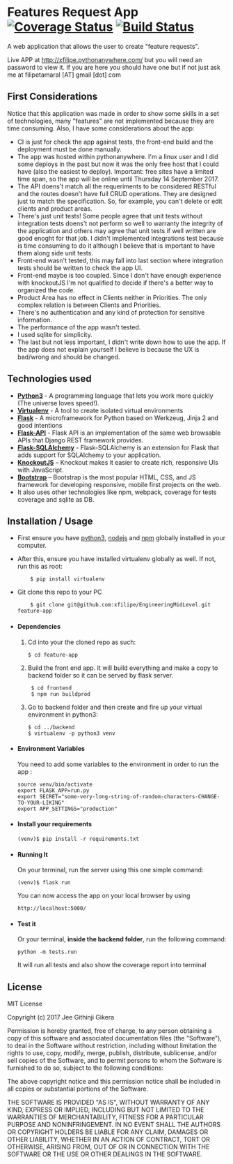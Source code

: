 # Features Request App [![Coverage Status](https://coveralls.io/repos/github/xfilipe/EngineeringMidLevel/badge.svg)](https://coveralls.io/github/xfilipe/EngineeringMidLevel) [![Build Status](https://travis-ci.org/xfilipe/EngineeringMidLevel.svg?branch=master)](https://travis-ci.org/xfilipe/EngineeringMidLevel)

A web application that allows the user to create "feature requests".

Live APP at http://xfilipe.pythonanywhere.com/ but you will need an password to view it. If you are here you should have one but if not just ask me at filipetamaral [AT] gmail [dot] com

## First Considerations
Notice that this application was made in order to show some skills in a set of technologies, many "features" are not implemented because they are time consuming. Also, I have some considerations about the app:

* CI is just for check the app against tests, the front-end build and the deployment must be done manually.
* The app was hosted within pythonanywhere. I'm a linux user and I did some deploys in the past but now it was the only free host that I could have (also the easiest to deploy). Important: free sites have a limited time span, so the app will be online until Thursday 14 September 2017.
* The API doens't match all the requeriments to be considered RESTful and the routes doesn't have full CRUD operations. They are designed just to match the specification. So, for example, you can't delete or edit clients and product areas.
* There's just unit tests! Some people agree that unit tests without integration tests doens't not perform so well to warranty the integrity of the application and others may agree that unit tests if well written are good enoght for that job. I didn't implemented integrations test because is time consuming to do it although I believe that is important to have them along side unit tests.
* Front-end wasn't tested, this may fall into last section where integration tests should be written to check the app UI.
* Front-end maybe is too coupled. Since I don't have enough experience with knockoutJS I'm not qualified to decide if there's a better way to organized the code.
* Product Area has no effect in Clients neither in Priorities. The only complex relation is between Clients and Priorities.
* There's no authentication and any kind of protection for sensitive information.
* The performance of the app wasn't tested.
* I used sqlite for simplicity.
* The last but not less important, I didn't write down how to use the app. If the app does not explain yourself I believe is because the UX is bad/wrong and should be changed.

## Technologies used
* **[Python3](https://www.python.org/downloads/)** - A programming language that lets you work more quickly (The universe loves speed!).
* **[Virtualenv](https://virtualenv.pypa.io/en/stable/)** - A tool to create isolated virtual environments
* **[Flask](flask.pocoo.org/)** - A microframework for Python based on Werkzeug, Jinja 2 and good intentions
* **[Flask-API](http://www.flaskapi.org/)** - Flask API is an implementation of the same web browsable APIs that Django REST framework provides.
* **[Flask-SQLAlchemy](http://flask-sqlalchemy.pocoo.org/2.1/)** - Flask-SQLAlchemy is an extension for Flask that adds support for SQLAlchemy to your application.
* **[KnockoutJS](http://knockoutjs.com/)** – Knockout makes it easier to create rich, responsive UIs with JavaScript.
* **[Bootstrap](http://getbootstrap.com/)** – Bootstrap is the most popular HTML, CSS, and JS framework for developing responsive, mobile first projects on the web.
* It also uses other technologies like npm, webpack, coverage for tests coverage and sqlite as DB.


## Installation / Usage
* First ensure you have [python3](https://www.python.org), [nodejs](https://nodejs.org/en/) and [npm](https://nodejs.org/en/) globally installed in your computer.
* After this, ensure you have installed virtualenv globally as well. If not, run this as root:
    ```
        $ pip install virtualenv
    ```
* Git clone this repo to your PC
    ```
        $ git clone git@github.com:xfilipe/EngineeringMidLevel.git feature-app
    ```


* #### Dependencies
    1. Cd into your the cloned repo as such:
        ```
        $ cd feature-app
        ```
    2. Build the front end app. It will build everything and make a copy to backend folder so it can be served by flask server.
       ```
        $ cd frontend
        $ npm run buildprod
        ```
    3. Go to backend folder and then create and fire up your virtual environment in python3:
        ```
        $ cd ../backend
        $ virtualenv -p python3 venv
        ```

* #### Environment Variables
    You need to add some variables to the environment in order to run the app :
    ```
    source venv/bin/activate
    export FLASK_APP=run.py
    export SECRET="some-very-long-string-of-random-characters-CHANGE-TO-YOUR-LIKING"
    export APP_SETTINGS="production"
    ```

* #### Install your requirements
    ```
    (venv)$ pip install -r requirements.txt
    ```

* #### Running It
    On your terminal, run the server using this one simple command:
    ```
    (venv)$ flask run
    ```
    You can now access the app on your local browser by using
    ```
    http://localhost:5000/
    ```

* #### Test it
    Or your terminal, **inside the backend folder**, run the following command:
    ```
    python -m tests.run
    ```
    It will run all tests and also show the coverage report into terminal


## License
MIT License

Copyright (c) 2017 Jee Githinji Gikera

Permission is hereby granted, free of charge, to any person obtaining a copy
of this software and associated documentation files (the "Software"), to deal
in the Software without restriction, including without limitation the rights
to use, copy, modify, merge, publish, distribute, sublicense, and/or sell
copies of the Software, and to permit persons to whom the Software is
furnished to do so, subject to the following conditions:

The above copyright notice and this permission notice shall be included in all
copies or substantial portions of the Software.

THE SOFTWARE IS PROVIDED "AS IS", WITHOUT WARRANTY OF ANY KIND, EXPRESS OR
IMPLIED, INCLUDING BUT NOT LIMITED TO THE WARRANTIES OF MERCHANTABILITY,
FITNESS FOR A PARTICULAR PURPOSE AND NONINFRINGEMENT. IN NO EVENT SHALL THE
AUTHORS OR COPYRIGHT HOLDERS BE LIABLE FOR ANY CLAIM, DAMAGES OR OTHER
LIABILITY, WHETHER IN AN ACTION OF CONTRACT, TORT OR OTHERWISE, ARISING FROM,
OUT OF OR IN CONNECTION WITH THE SOFTWARE OR THE USE OR OTHER DEALINGS IN THE
SOFTWARE.